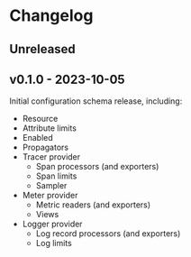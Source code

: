 # Changelog

## Unreleased

## v0.1.0 - 2023-10-05

Initial configuration schema release, including:

* Resource
* Attribute limits
* Enabled
* Propagators
* Tracer provider
  * Span processors (and exporters)
  * Span limits
  * Sampler
* Meter provider
  * Metric readers (and exporters)
  * Views
* Logger provider
  * Log record processors (and exporters)
  * Log limits
